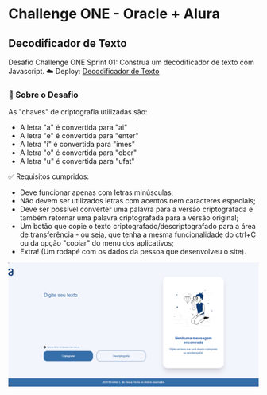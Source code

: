 # Challenge ONE - Oracle + Alura

## Decodificador de Texto

Desafio Challenge ONE Sprint 01: Construa um decodificador de texto com Javascript.
☁️ Deploy: <a href="https://evertonldesouza.github.io/ChallengeONE-DecodificadorTexto/">Decodificador de Texto</a>

### 🚀 Sobre o Desafio

As "chaves" de criptografia utilizadas são:
- A letra "a" é convertida para "ai"
- A letra "e" é convertida para "enter"
- A letra "i" é convertida para "imes"
- A letra "o" é convertida para "ober"
- A letra "u" é convertida para "ufat"

✅ Requisitos cumpridos:

- Deve funcionar apenas com letras minúsculas;
- Não devem ser utilizados letras com acentos nem caracteres especiais;
- Deve ser possível converter uma palavra para a versão criptografada e também retornar uma palavra criptografada para a versão original;
- Um botão que copie o texto criptografado/descriptografado para a área de transferência - ou seja, que tenha a mesma funcionalidade do ctrl+C ou da opção "copiar" do menu dos aplicativos;
- Extra! (Um rodapé com os dados da pessoa que desenvolveu o site).

![decoder](https://raw.githubusercontent.com/evertonldesouza/ChallengeONE-DecodificadorTexto/main/assets/img/exemplo.PNG)